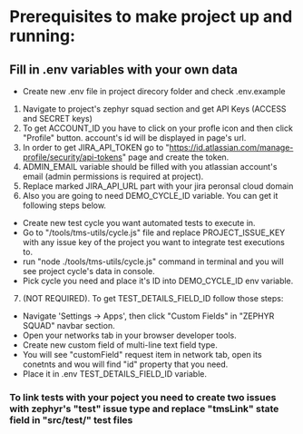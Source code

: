 # Prerequisites to make project up and running:

## Fill in .env variables with your own data

- Create new .env file in project direcory folder and check .env.example

1. Navigate to project's zephyr squad section and get API Keys (ACCESS and SECRET keys)
2. To get ACCOUNT_ID you have to click on your profle icon and then click "Profile" button. account's id will be displayed in page's url.
3. In order to get JIRA_API_TOKEN go to "https://id.atlassian.com/manage-profile/security/api-tokens" page and create the token.
4. ADMIN_EMAIL variable should be filled with you atlassian account's email (admin permissions is required at project).
5. Replace marked JIRA_API_URL part with your jira peronsal cloud domain
6. Also you are going to need DEMO_CYCLE_ID variable. You can get it following steps below.

- Create new test cycle you want automated tests to execute in.
- Go to "/tools/tms-utils/cycle.js" file and replace PROJECT_ISSUE_KEY with any issue key of the project you want to integrate test executions to.
- run "node ./tools/tms-utils/cycle.js" command in terminal and you will see project cycle's data in console.
- Pick cycle you need and place it's ID into DEMO_CYCLE_ID env variable.

7. (NOT REQUIRED). To get TEST_DETAILS_FIELD_ID follow those steps:

- Navigate 'Settings -> Apps', then click "Custom Fields" in "ZEPHYR SQUAD" navbar section.
- Open your networks tab in your browser developer tools.
- Create new custom field of multi-line text field type.
- You will see "customField" request item in network tab, open its conetnts and wou will find "id" property that you need.
- Place it in .env TEST_DETAILS_FIELD_ID variable.

### To link tests with your poject you need to create two issues with zephyr's "test" issue type and replace "tmsLink" state field in "src/test/" test files
